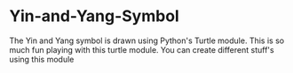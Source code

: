 # Yin-and-Yang-Symbol
The Yin and Yang symbol is drawn using Python's Turtle module. This is so much fun playing with this turtle module.
You can create different stuff's using this module
